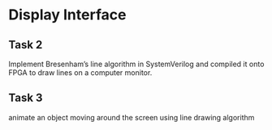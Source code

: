 # Display Interface 

## Task 2
Implement Bresenham’s line algorithm in SystemVerilog and compiled it onto 
FPGA to draw lines on a computer monitor.

## Task 3 
 animate an object moving around the screen using line drawing algorithm

